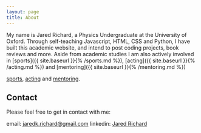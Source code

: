 ```yaml
---
layout: page
title: About
---
```


My name is Jared Richard, a Physics Undergraduate at the University of Oxford. Through self-teaching Javascript, HTML, CSS and Python, I have built this academic website, and intend to post coding projects, book reviews and more. Aside from academic studies I am also actively involved in 
[sports]({{ site.baseurl }}{% /sports.md %}), [acting]({{ site.baseurl }}{% /acting.md %}) and [mentoring]({{ site.baseurl }}{% /mentoring.md %})

<a href="">sports</a>, <a href="">acting</a> and <a href="">mentoring</a>.

<h2>Contact</h2>

Please feel free to get in contact with me:

email: jaredk.richard@gmail.com
linkedin: <a href="www.linkedin.com/in/jared-richard">Jared Richard</a>

